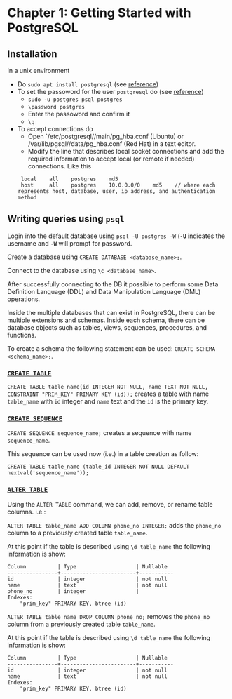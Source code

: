 # Chapter 1: Getting Started with PostgreSQL

## Installation

In a unix environment

* Do `sudo apt install postgresql` (see [reference](https://help.ubuntu.com/lts/serverguide/postgresql.html))
* To set the passoword for the user `postgresql` do (see [reference](https://docs.boundlessgeo.com/suite/1.1.1/dataadmin/pgGettingStarted/firstconnect.html))
  - `sudo -u postgres psql postgres`
  - `\password postgres`
  - Enter the passoword and confirm it
  - `\q`
* To accept connections do
  -  Open `/etc/postgresql/<version>/main/pg_hba.conf (Ubuntu) or /var/lib/pgsql/<version>/data/pg_hba.conf (Red Hat) in a text editor.
  - Modify the line that describes local socket connections and add the required information to accept local (or remote if needed) connections. Like this
   ```
    local    all    postgres    md5
    host     all    postgres    10.0.0.0/0    md5    // where each represents host, database, user, ip address, and authentication method
   ```

## Writing queries using `psql`

Login into the default database using `psql -U postgres -W` (**`-U`** indicates the username and **`-W`** will prompt for password.

Create a database using `CREATE DATABASE <database_name>;`.

Connect to the database using `\c <database_name>`.

After successfully connecting to the DB it possible to perform some Data Definition Language (DDL) and Data Manipulation Language (DML) operations.

Inside the multiple databases that can exist in PostgreSQL, there can be multiple extensions and schemas. Inside each schema, there can be database objects such as tables, views, sequences, procedures, and functions.

To create a schema the following statement can be used: `CREATE SCHEMA <schema_name>;`.

### [`CREATE TABLE`](https://www.postgresql.org/docs/current/tutorial-table.html)

`CREATE TABLE table_name(id INTEGER NOT NULL, name TEXT NOT NULL, CONSTRAINT "PRIM_KEY" PRIMARY KEY (id));` creates a table with name `table_name` with `id` integer and `name` text and the `id` is the primary key.

### [`CREATE SEQUENCE`](https://www.postgresql.org/docs/current/sql-createsequence.html)

`CREATE SEQUENCE sequence_name;` creates a sequence with name `sequence_name`.

This sequence can be used now (i.e.) in a table creation as follow:

`CREATE TABLE table_name (table_id INTEGER NOT NULL DEFAULT nextval('sequence_name'));`

### [`ALTER TABLE`](https://www.postgresql.org/docs/current/sql-altertable.html)

Using the `ALTER TABLE` command, we can add, remove, or rename table columns. i.e.:

`ALTER TABLE table_name ADD COLUMN phone_no INTEGER;` adds the `phone_no` column to a previously created table `table_name`.

At this point if the table is described using `\d table_name` the following information is show:
```
Column          | Type                   | Nullable
----------------+------------------------+-----------
id              | integer                | not null
name            | text                   | not null
phone_no        | integer                |
Indexes:
    "prim_key" PRIMARY KEY, btree (id)
```

`ALTER TABLE table_name DROP COLUMN phone_no;` removes the `phone_no` column from a previously created table `table_name`.

At this point if the table is described using `\d table_name` the following information is show:
```
Column          | Type                   | Nullable
----------------+------------------------+-----------
id              | integer                | not null
name            | text                   | not null
Indexes:
    "prim_key" PRIMARY KEY, btree (id)
```
